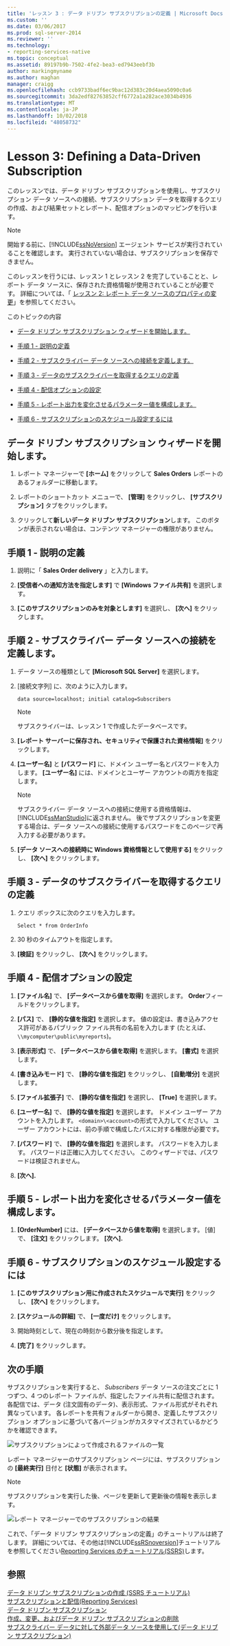 ```yaml
---
title: 'レッスン 3 : データ ドリブン サブスクリプションの定義 | Microsoft Docs'
ms.custom: ''
ms.date: 03/06/2017
ms.prod: sql-server-2014
ms.reviewer: ''
ms.technology:
- reporting-services-native
ms.topic: conceptual
ms.assetid: 89197b9b-7502-4fe2-bea3-ed7943eebf3b
author: markingmyname
ms.author: maghan
manager: craigg
ms.openlocfilehash: ccb9733badf6ec9bac12d383c20d4aea5090c0a6
ms.sourcegitcommit: 3da2edf82763852cff6772a1a282ace3034b4936
ms.translationtype: MT
ms.contentlocale: ja-JP
ms.lasthandoff: 10/02/2018
ms.locfileid: "48058732"
---
```

# <a name="lesson-3-defining-a-data-driven-subscription"></a>Lesson 3: Defining a Data-Driven Subscription
  このレッスンでは、データ ドリブン サブスクリプションを使用し、サブスクリプション データ ソースへの接続、サブスクリプション データを取得するクエリの作成、および結果セットとレポート、配信オプションのマッピングを行います。  
  
> [!NOTE]  
>  開始する前に、[!INCLUDE[ssNoVersion](../includes/ssnoversion-md.md)] エージェント サービスが実行されていることを確認します。 実行されていない場合は、サブスクリプションを保存できません。  
  
 このレッスンを行うには、レッスン 1 とレッスン 2 を完了していることと、レポート データ ソースに、保存された資格情報が使用されていることが必要です。  詳細については、「 [レッスン 2: レポート データ ソースのプロパティの変更](../reporting-services/lesson-2-modifying-the-report-data-source-properties.md)」を参照してください。  
  
 このトピックの内容  
  
-   [データ ドリブン サブスクリプション ウィザードを開始します。](#bkmk_startwizard)  
  
-   [手順 1 - 説明の定義](#bkmk_definesubscription)  
  
-   [手順 2 - サブスクライバー データ ソースへの接続を定義します。](#bkmk_defineconnectiontosubscriber)  
  
-   [手順 3 - データのサブスクライバーを取得するクエリの定義](#bkmk_definequery)  
  
-   [手順 4 - 配信オプションの設定](#bkmk_set_deliveryoptions)  
  
-   [手順 5 - レポート出力を変化させるパラメーター値を構成します。](#bkmk_configure_parameter)  
  
-   [手順 6 - サブスクリプションのスケジュール設定するには](#bkmk_schedule_subscription)  
  
##  <a name="bkmk_startwizard"></a> データ ドリブン サブスクリプション ウィザードを開始します。  
  
1.  レポート マネージャーで **[ホーム]** をクリックして **Sales Orders** レポートのあるフォルダーに移動します。  
  
2.  レポートのショートカット メニューで、 **[管理]** をクリックし、 **[サブスクリプション]** タブをクリックします。  
  
3.  クリックして**新しいデータ ドリブン サブスクリプション**します。 このボタンが表示されない場合は、コンテンツ マネージャーの権限がありません。  
  
##  <a name="bkmk_definesubscription"></a> 手順 1 - 説明の定義  
  
1.  説明に「 **Sales Order delivery** 」と入力します。  
  
2.  **[受信者への通知方法を指定します]** で **[Windows ファイル共有]** を選択します。  
  
3.  **[このサブスクリプションのみを対象とします]** を選択し、 **[次へ]** をクリックします。  
  
##  <a name="bkmk_defineconnectiontosubscriber"></a> 手順 2 - サブスクライバー データ ソースへの接続を定義します。  
  
1.  データ ソースの種類として **[Microsoft SQL Server]** を選択します。  
  
2.  [接続文字列] に、次のように入力します。  
  
    ```  
    data source=localhost; initial catalog=Subscribers  
    ```  
  
    > [!NOTE]  
    >  サブスクライバーは、レッスン 1 で作成したデータベースです。  
  
3.  **[レポート サーバーに保存され、セキュリティで保護された資格情報]** をクリックします。  
  
4.  **[ユーザー名]** と **[パスワード]** に、ドメイン ユーザー名とパスワードを入力します。 **[ユーザー名]** には、ドメインとユーザー アカウントの両方を指定します。  
  
    > [!NOTE]  
    >  サブスクライバー データ ソースへの接続に使用する資格情報は、 [!INCLUDE[ssManStudio](../includes/ssmanstudio-md.md)]に返されません。 後でサブスクリプションを変更する場合は、データ ソースへの接続に使用するパスワードをこのページで再入力する必要があります。  
  
5.  **[データ ソースへの接続時に Windows 資格情報として使用する]** をクリックし、 **[次へ]** をクリックします。  
  
##  <a name="bkmk_definequery"></a> 手順 3 - データのサブスクライバーを取得するクエリの定義  
  
1.  クエリ ボックスに次のクエリを入力します。  
  
    ```  
    Select * from OrderInfo  
    ```  
  
2.  30 秒のタイムアウトを指定します。  
  
3.  **[検証]** をクリックし、 **[次へ]** をクリックします。  
  
##  <a name="bkmk_set_deliveryoptions"></a> 手順 4 - 配信オプションの設定  
  
1.  **[ファイル名]** で、 **[データベースから値を取得]** を選択します。 **Order**フィールドをクリックします。  
  
2.  **[パス]** で、 **[静的な値を指定]** を選択します。 値の設定は、書き込みアクセス許可があるパブリック ファイル共有の名前を入力します (たとえば、 `\\mycomputer\public\myreports`)。  
  
3.  **[表示形式]** で、 **[データベースから値を取得]** を選択します。 **[書式]** を選択します。  
  
4.  **[書き込みモード]** で、 **[静的な値を指定]** をクリックし、 **[自動増分]** を選択します。  
  
5.  **[ファイル拡張子]** で、 **[静的な値を指定]** を選択し、 **[True]** を選択します。  
  
6.  **[ユーザー名]** で、 **[静的な値を指定]** を選択します。 ドメイン ユーザー アカウントを入力します。 `<domain>\<account>`の形式で入力してください。 ユーザー アカウントには、前の手順で構成したパスに対する権限が必要です。  
  
7.  **[パスワード]** で、 **[静的な値を指定]** を選択します。 パスワードを入力します。 パスワードは正確に入力してください。 このウィザードでは、パスワードは検証されません。  
  
8.  **[次へ].**  
  
##  <a name="bkmk_configure_parameter"></a> 手順 5 - レポート出力を変化させるパラメーター値を構成します。  
  
1.  **[OrderNumber]** には、 **[データベースから値を取得]** を選択します。 [値] で、 **[注文]** をクリックします。 **[次へ].**  
  
##  <a name="bkmk_schedule_subscription"></a> 手順 6 - サブスクリプションのスケジュール設定するには  
  
1.  **[このサブスクリプション用に作成されたスケジュールで実行]** をクリックし、 **[次へ]** をクリックします。  
  
2.  **[スケジュールの詳細]** で、 **[一度だけ]** をクリックします。  
  
3.  開始時刻として、現在の時刻から数分後を指定します。  
  
4.  **[完了]** をクリックします。  
  
## <a name="next-steps"></a>次の手順  
 サブスクリプションを実行すると、 *Subscribers* データ ソースの注文ごとに 1 つずつ、4 つのレポート ファイルが、指定したファイル共有に配信されます。 各配信では、データ (注文固有のデータ)、表示形式、ファイル形式がそれぞれ異なっています。 各レポートを共有フォルダーから開き、定義したサブスクリプション オプションに基づいて各バージョンがカスタマイズされているかどうかを確認できます。  
  
 ![サブスクリプションによって作成されるファイルの一覧](../../2014/tutorials/media/ssrs-tutorial-datadriven-subscription-filelist.gif "サブスクリプションによって作成されるファイルの一覧")  
  
 レポート マネージャーのサブスクリプション ページには、サブスクリプションの **[最終実行]** 日付と **[状態]** が表示されます。  
  
> [!NOTE]  
>  サブスクリプションを実行した後、ページを更新して更新後の情報を表示します。  
  
 ![レポート マネージャーでのサブスクリプションの結果](../../2014/tutorials/media/ssrs-tutorial-datadriven-subscription-status-reportmanager.gif "レポート マネージャーでのサブスクリプションの結果")  
  
 これで、「データ ドリブン サブスクリプションの定義」のチュートリアルは終了します。 詳細については、その他は[!INCLUDE[ssRSnoversion](../includes/ssrsnoversion-md.md)]チュートリアルを参照してください[Reporting Services のチュートリアル&#40;SSRS&#41;](../reporting-services/reporting-services-tutorials-ssrs.md)します。  
  
## <a name="see-also"></a>参照  
 [データ ドリブン サブスクリプションの作成 &#40;SSRS チュートリアル&#41;](../reporting-services/create-a-data-driven-subscription-ssrs-tutorial.md)   
 [サブスクリプションと配信&#40;Reporting Services&#41;](subscriptions/subscriptions-and-delivery-reporting-services.md)   
 [データ ドリブン サブスクリプション](subscriptions/data-driven-subscriptions.md)   
 [作成、変更、およびデータ ドリブン サブスクリプションの削除](subscriptions/create-modify-and-delete-data-driven-subscriptions.md)   
 [サブスクライバー データに対して外部データ ソースを使用して&#40;データ ドリブン サブスクリプション&#41;](subscriptions/use-an-external-data-source-for-subscriber-data-data-driven-subscription.md)  
  
  
